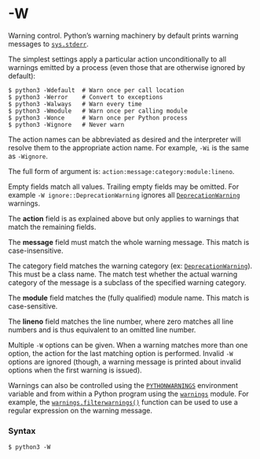 # -W

Warning control. Python’s warning machinery by default prints warning messages to [`sys.stderr`](/modules/sys/stderr.md).

The simplest settings apply a particular action unconditionally to all warnings emitted by a process (even those that are otherwise ignored by default):

```shell
$ python3 -Wdefault  # Warn once per call location
$ python3 -Werror    # Convert to exceptions
$ python3 -Walways   # Warn every time
$ python3 -Wmodule   # Warn once per calling module
$ python3 -Wonce     # Warn once per Python process
$ python3 -Wignore   # Never warn
```

The action names can be abbreviated as desired and the interpreter will resolve them to the appropriate action name. For example, `-Wi` is the same as `-Wignore`.

The full form of argument is: `action:message:category:module:lineno`.

Empty fields match all values. Trailing empty fields may be omitted. For example `-W ignore::DeprecationWarning` ignores all [`DeprecationWarning`](/exceptions/DeprecationWarning.md) warnings.

The **action** field is as explained above but only applies to warnings that match the remaining fields.

The **message** field must match the whole warning message. This match is case-insensitive.

The category field matches the warning category (ex: [`DeprecationWarning`](/exceptions/DeprecationWarning.md)). This must be a class name. The match test whether the actual warning category of the message is a subclass of the specified warning category.

The **module** field matches the (fully qualified) module name. This match is case-sensitive.

The **lineno** field matches the line number, where zero matches all line numbers and is thus equivalent to an omitted line number.

Multiple `-W` options can be given. When a warning matches more than one option, the action for the last matching option is performed. Invalid `-W` options are ignored (though, a warning message is printed about invalid options when the first warning is issued).

Warnings can also be controlled using the [`PYTHONWARNINGS`](/cli/Environment/PYTHONWARNINGS.md) environment variable and from within a Python program using the [`warnings`](/modules/warnings.md) module. For example, the [`warnings.filterwarnings()`](/modules/warnings/filterwarnings.md) function can be used to use a regular expression on the warning message.

### Syntax

```shell
$ python3 -W
```
